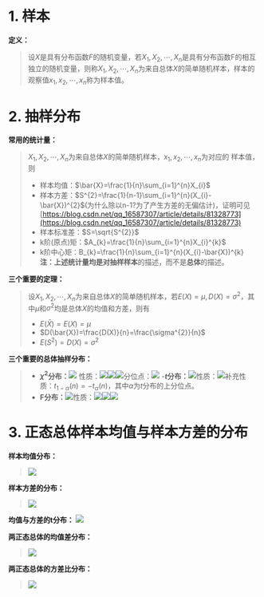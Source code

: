 # 1. 样本
**定义：**
> 设$X$是具有分布函数$F$的随机变量，若$X_{1},X_{2},\cdots,X_{n}$是具有分布函数F的相互独立的随机变量，则称$X_{1},X_{2},\cdots,X_{n}$为来自总体$X$的简单随机样本，样本的观察值$x_{1},x_{2},\cdots,x_{n}$称为样本值。

# 2. 抽样分布
**常用的统计量：**
> $X_{1},X_{2},\cdots,X_{n}$为来自总体$X$的简单随机样本，$x_{1},x_{2},\cdots,x_{n}$为对应的 样本值，则
> - 样本均值：$\bar{X}=\frac{1}{n}\sum_{i=1}^{n}X_{i}$
> - 样本方差：$S^{2}=\frac{1}{n-1}\sum_{i=1}^{n}(X_{i}-\bar{X})^{2}$(为什么除以n-1?为了产生方差的无偏估计)，证明可见[https://blog.csdn.net/qq_16587307/article/details/81328773](https://blog.csdn.net/qq_16587307/article/details/81328773)
> - 样本标准差：$S=\sqrt{S^{2}}$
> - k阶(原点)矩：$A_{k}=\frac{1}{n}\sum_{i=1}^{n}X_{i}^{k}$
> - k阶中心矩：B_{k}=\frac{1}{n}\sum_{i=1}^{n}(X_{i}-\bar{X})^{k}
> **注：**上述统计量均是对**抽样样本**的描述，而不是**总体**的描述。

**三个重要的定理：**
> 设$X_{1},X_{2},\cdots,X_{n}$为来自总体$X$的简单随机样本，若$E(X)=\mu,D(X)=\sigma^{2}$，其中$\mu$和$\sigma^{2}$均是总体$X$的均值和方差，则有
> - $E(\bar{X})=E(X)=\mu$
> - $D(\bar{X})=\frac{D(X)}{n}=\frac{\sigma^{2}}{n}$
> - $E(S^{2})=D(X)=\sigma^{2}$

**三个重要的总体抽样分布：**
> - **$\chi^{2}$分布：**![](images/1240-20200624111922567.png)
> 性质：![](images/1240-20200624111922617.png)![](images/1240-20200624111922613.png)![](images/1240-20200624111922634.png)分位点：![](images/1240-20200624111922637.png)
> -**$t$分布：**![](images/1240-20200624111922617-2968762.png)性质：![](images/1240-20200624111922615.png)补充性质：$t_{1-\alpha}(n)=-t_{\alpha}(n)$，其中$\alpha$为$t$分布的上分位点。
> - **F分布：**![](images/1240-20200624111922632.png)性质：![](images/1240-20200624111922636.png)![](images/1240-20200624111922631.png)![](images/1240-20200624111922634-2968762.png)

# 3. 正态总体样本均值与样本方差的分布
**样本均值分布：**
> ![](images/1240-20200624111922690.png)

**样本方差的分布：**
> ![](images/1240-20200624111922670.png)

**均值与方差的t分布：**
![](images/1240-20200624111922674.png)

**两正态总体的均值差分布：**
> ![](https://upload-images.jianshu.io/upload_images/11128682-b647e014dfbe5f41.png?imageMogr2/auto-orient/strip%7CimageView2/2/w/1240)

**两正态总体的方差比分布：**

> ![](images/1240-20200624111922714.png)